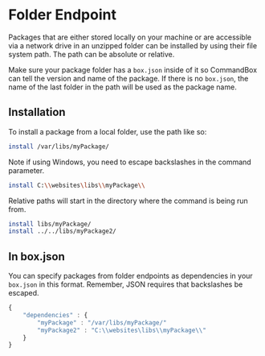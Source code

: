 # Folder Endpoint

Packages that are either stored locally on your machine or are accessible via a network drive in an unzipped folder can be installed by using their file system path.  The path can be absolute or relative.

Make sure your package folder has a `box.json` inside of it so CommandBox can tell the version and name of the package.  If there is no `box.json`, the name of the last folder in the path will be used as the package name.

## Installation

To install a package from a local folder, use the path like so:

```bash
install /var/libs/myPackage/
```

Note if using Windows, you need to escape backslashes in the command parameter.

```bash
install C:\\websites\libs\\myPackage\\
```

Relative paths will start in the directory where the command is being run from.

```bash
install libs/myPackage/
install ../../libs/myPackage2/
```

## In box.json

You can specify packages from folder endpoints as dependencies in your `box.json` in this format.  Remember, JSON requires that backslashes be escaped.

```javascript
{
    "dependencies" : {
        "myPackage" : "/var/libs/myPackage/"
        "myPackage2" : "C:\\websites\libs\\myPackage\\"
    }
}

```
